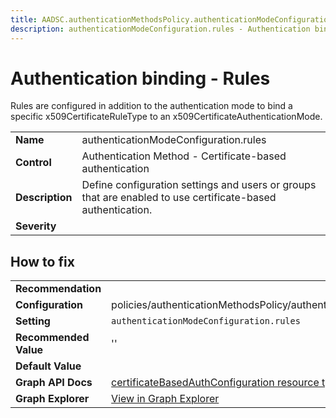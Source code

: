 ```yaml
---
title: AADSC.authenticationMethodsPolicy.authenticationModeConfiguration.rules
description: authenticationModeConfiguration.rules - Authentication binding - Rules
---
```


# Authentication binding - Rules

Rules are configured in addition to the authentication mode to bind a specific x509CertificateRuleType to an x509CertificateAuthenticationMode.

| | |
|-|-|
| **Name** | authenticationModeConfiguration.rules |
| **Control** | Authentication Method - Certificate-based authentication |
| **Description** | Define configuration settings and users or groups that are enabled to use certificate-based authentication. |
| **Severity** |  |

## How to fix
| | |
|-|-|
| **Recommendation** |  |
| **Configuration** | policies/authenticationMethodsPolicy/authenticationMethodConfigurations('X509Certificate') |
| **Setting** | `authenticationModeConfiguration.rules` |
| **Recommended Value** | '' |
| **Default Value** |  |
| **Graph API Docs** | [certificateBasedAuthConfiguration resource type - Microsoft Graph v1.0 - Microsoft Learn](https://learn.microsoft.com/en-us/graph/api/resources/certificatebasedauthconfiguration) |
| **Graph Explorer** | [View in Graph Explorer](https://developer.microsoft.com/en-us/graph/graph-explorer?request=policies/authenticationMethodsPolicy/authenticationMethodConfigurations('X509Certificate')&method=GET&version=beta&GraphUrl=https://graph.microsoft.com) |



